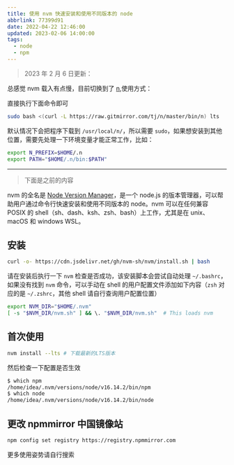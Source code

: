 ```yaml
---
title: 使用 nvm 快速安装和使用不同版本的 node
abbrlink: 77399d91
date: 2022-04-22 12:46:00
updated: 2023-02-06 14:00:00
tags:
  - node
  - npm
---
```


> 2023 年 2 月 6 日更新：

总感觉 nvm 载入有点慢，目前切换到了 [n](https://github.com/tj/n),使用方式：

直接执行下面命令即可

```bash
sudo bash <(curl -L https://raw.gitmirror.com/tj/n/master/bin/n) lts
```

默认情况下会把程序下载到 `/usr/local/n/`，所以需要 `sudo`，如果想安装到其他位置，需要先处理一下环境变量才能正常工作，比如：

```bash
export N_PREFIX=$HOME/.n
export PATH="$HOME/.n/bin:$PATH"
```

---

> 下面是之前的内容

nvm 的全名是 [Node Version Manager](https://github.com/nvm-sh/nvm)，是一个 node.js 的版本管理器，可以帮助用户通过命令行快速安装和使用不同版本的 node。nvm 可以在任何兼容 POSIX 的 shell（sh、dash、ksh、zsh、bash）上工作，尤其是在 unix、macOS 和 windows WSL。

## 安装

```bash
curl -o- https://cdn.jsdelivr.net/gh/nvm-sh/nvm/install.sh | bash
```

请在安装后执行一下 `nvm` 检查是否成功，该安装脚本会尝试自动处理 `~/.bashrc`，如果没有找到 `nvm` 命令，可以手动在 shell 的用户配置文件添加如下内容（`zsh` 对应的是 `~/.zshrc`，其他 shell 请自行查询用户配置位置）

```bash
export NVM_DIR="$HOME/.nvm"
[ -s "$NVM_DIR/nvm.sh" ] && \. "$NVM_DIR/nvm.sh"  # This loads nvm
```

## 首次使用

```bash
nvm install --lts # 下载最新的LTS版本
```

然后检查一下配置是否生效

```bash
$ which npm
/home/idea/.nvm/versions/node/v16.14.2/bin/npm
$ which node
/home/idea/.nvm/versions/node/v16.14.2/bin/node
```

## 更改 npmmirror 中国镜像站

```bash
npm config set registry https://registry.npmmirror.com
```

更多使用姿势请自行搜索

